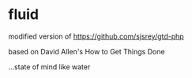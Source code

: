 # fluid
modified version of https://github.com/sjsrey/gtd-php

based on David Allen's How to Get Things Done

...state of mind like water
